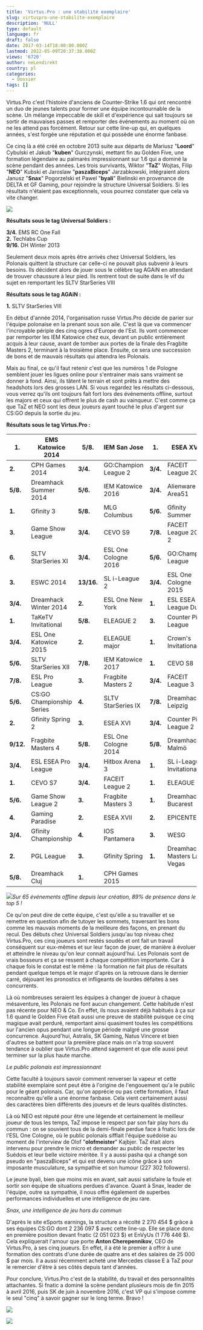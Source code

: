 ```yaml
---
title: 'Virtus.Pro : une stabilité exemplaire'
slug: virtuspro-une-stabilite-exemplaire
description: 'NULL'
type: default
language: fr
draft: false
date: 2017-03-14T18:00:00.000Z
lastmod: 2022-05-09T20:37:38.000Z
views: '6720'
author: neLendirekt
country: pl
categories:
  - Dossier
tags: []
---
```

Virtus.Pro c'est l'histoire d'anciens de Counter-Strike 1.6 qui ont rencontré un duo de jeunes talents pour former une équipe incontournable de la scène. Un mélange impeccable de skill et d'expérience qui sait toujours se sortir de mauvaises passes et remporter des événements au moment où on ne les attend pas forcément. Retour sur cette line-up qui, en quelques années, s'est forgée une réputation et qui possède une énorme fanbase.

Ce cinq là a été créé en octobre 2013 suite aux départs de Mariusz "**Loord**" Cybulski et Jakub "**kuben**" Gurczynski, mettant fin au Golden Five, une formation légendaire au palmarès impressionnant sur 1.6 qui a dominé la scène pendant des années. Les trois survivants, Wiktor "**TaZ**" Wojtas, Filip "**NEO**" Kubski et Jaroslaw "**paszaBiceps**" Jarzabkowski, intégraient alors Janusz "**Snax**" Pogorzelski et Pawel "**byali**" Bielinski en provenance de DELTA et GF Gaming, pour rejoindre la structure Universal Soldiers. Si les résultats n'étaient pas exceptionnels, vous pourrez constater que cela va vite changer.

![](/storage/images/58c82aec7cf10_13148857454-350b2f27fe-bjpg.jpg)

**Résultats sous le tag Universal Soldiers :**

**3/4.** EMS RC One Fall  
**2.** Techlabs Cup  
**9/16.** DH Winter 2013

Seulement deux mois après être arrivés chez Universal Soldiers, les Polonais quittent la structure car celle-ci ne pouvait plus subvenir à leurs besoins. Ils décident alors de jouer sous le célèbre tag AGAiN en attendant de trouver chaussure à leur pied. Ils rentrent tout de suite dans le vif du sujet en remportant les SLTV StarSeries VIII

**Résultats sous le tag AGAiN :**

**1.** SLTV StarSeries VIII

En début d'année 2014, l'organisation russe Virtus.Pro décide de parier sur l'équipe polonaise en la prenant sous son aile. C'est là que va commencer l'incroyable périple des cinq ogres d'Europe de l'Est. Ils vont commencer par remporter les IEM Katowice chez eux, devant un public entièrement acquis à leur cause, avant de tomber aux portes de la finale des Fragbite Masters 2, terminant à la troisième place. Ensuite, ce sera une succession de bons et de mauvais résultats qui attendra les Polonais.

Mais au final, ce qu'il faut retenir c'est que les numéros 1 de Pologne semblent jouer les ligues online pour s'entrainer mais sans vraiment se donner à fond. Ainsi, ils tâtent le terrain et sont prêts à mettre des headshots lors des grosses LAN. Si vous regardez les résultats ci-dessous, vous verrez qu'ils ont toujours fait fort lors des événements offline, surtout les majors et ceux qui offrent le plus de cash au vainqueur. C'est comme ça que TaZ et NEO sont les deux joueurs ayant touché le plus d'argent sur CS:GO depuis la sortie du jeu.

**Résultats sous le tag Virtus.Pro :**

| **1.**    | EMS Katowice 2014         | **5/8.**   | IEM San Jose         | **1.**   | ESEA XVIII                  |
| --------- | ------------------------- | ---------- | -------------------- | -------- | --------------------------- |
| **2.**    | CPH Games 2014            | **3/4.**   | GO:Champion League 2 | **3/4.** | FACEIT League 2015          |
| **5/8.**  | Dreamhack Summer 2014     | **5/6.**   | IEM Katowice 2016    | **3/4.** | Alienware Area51            |
| **1.**    | Gfinity 3                 | **5/8.**   | MLG Columbus         | **5/6.** | Gfinity Summer              |
| **3.**    | Game Show League          | **3/4.**   | CEVO S9              | **7/8.** | FACEIT League 2015 2        |
| **6.**    | SLTV StarSeries XI        | **3/4.**   | ESL One Cologne 2016 | **5/6.** | GO:Champion League          |
| **3.**    | ESWC 2014                 | **13/16.** | SL i-League 2        | **3/4.** | ESL One Cologne 2015        |
| **3/4.**  | Dreamhack Winter 2014     | **2.**     | ESL One New York     | **1.**   | ESL ESEA Pro League Dubaï   |
| **1.**    | TaKeTV Invitational       | **5/8.**   | ELEAGUE 2            | **3.**   | Counter Pit League          |
| **3/4.**  | ESL One Katowice 2015     | **2.**     | ELEAGUE major        | **1.**   | Crown's Invitational        |
| **5/6.**  | SLTV StarSeries XII       | **7/8.**   | IEM Katowice 2017    | **1.**   | CEVO S8                     |
| **7/8.**  | ESL Pro League            | **3.**     | Fragbite Masters 2   | **3/4.** | FACEIT League 3             |
| **5/6.**  | CS:GO Championship Series | **4.**     | SLTV StarSeries IX   | **7/8.** | Dreamhack Leipzig           |
| **2.**    | Gfinity Spring 2          | **3.**     | ESEA XVI             | **3/4.** | Counter Pit League 2        |
| **9/12.** | Fragbite Masters 4        | **5/8.**   | ESL One Cologne 2014 | **5/8.** | Dreamhack Malmö             |
| **3/4.**  | ESL ESEA Pro League       | **3/4.**   | Hitbox Arena 3       | **1.**   | SL i-League Invitational    |
| **1.**    | CEVO S7                   | **3/4.**   | FACEIT League 2      | **1.**   | ELEAGUE                     |
| **5/6.**  | Game Show League 2        | **3.**     | Fragbite Masters 3   | **1.**   | Dreamhack Bucarest          |
| **4.**    | Gaming Paradise           | **2.**     | ESEA XVII            | **2.**   | EPICENTER                   |
| **3/4.**  | Gfinity Championship      | **4.**     | IOS Pantamera        | **3.**   | WESG                        |
| **2.**    | PGL League                | **3.**     | Gfinity Spring       | **1.**   | Dreamhack Masters Las Vegas |
| **5/8.**  | Dreamhack Cluj            | **1.**     | CPH Games 2015       |          |                             |

  
![](/storage/images/58be8dd8abcf9_tableaupng.png)_Sur 65 événements offline depuis leur création, 89% de présence dans le top 5 !_

Ce qu'on peut dire de cette équipe, c'est qu'elle a su travailler et se remettre en question afin de tutoyer les sommets, traversant les bons comme les mauvais moments de la meilleure des façons, en prenant du recul. Des débuts chez Universal Soldiers jusqu'au top niveau chez Virtus.Pro, ces cinq joueurs sont restés soudés et ont fait un travail conséquent sur eux-mêmes et sur leur façon de jouer, de manière à évoluer et atteindre le niveau qu'on leur connait aujourd'hui. Les Polonais sont de vrais bosseurs et ça se ressent à chaque compétition importante. Car à chaque fois le constat est le même : la formation ne fait plus de résultats pendant quelque temps et le major d'après on la retrouve dans le dernier carré, déjouant les pronostics et infligeants de lourdes défaites à ses concurrents.

Là où nombreuses seraient les équipes à changer de joueur à chaque mésaventure, les Polonais ne font aucun changement. Cette habitude n'est pas récente pour NEO & Co. En effet, ils nous avaient déjà habitués à ça sur 1.6 quand le Golden Five était aussi une preuve de stabilité puisque ce cinq magique avait perduré, remportant ainsi quasiment toutes les compétitions sur l'ancien opus pendant une longue période malgré une grosse concurrence. Aujourd'hui, Astralis, SK Gaming, Natus Vincere et bien d'autres se battent pour la première place mais on n'a trop souvent tendance à oublier que Virtus.Pro attend sagement et que elle aussi peut terminer sur la plus haute marche.

  
_Le public polonais est impressionnant_

Cette faculté à toujours savoir comment renverser la vapeur et cette stabilité exemplaire sont peut être à l'origine de l'engouement qu'a le public pour le géant polonais. Car, qu'on apprécie ou pas cette formation, il faut reconnaître qu'elle a une énorme fanbase. Cela vient certainement aussi des caractères bien différents des joueurs et de leurs qualités distinctes.

Là où NEO est réputé pour être une légende et certainement le meilleur joueur de tous les temps, TaZ impose le respect par son fair play hors du commun : on se souvient tous de la demi-finale perdue face à fnatic lors de l'ESL One Cologne, où le public polonais sifflait l'équipe suédoise au moment de l'interview de Olof "**olofmeister**" Kajbjer. TaZ était alors intervenu pour prendre le micro et demander au public de respecter les Suédois et leur belle victoire méritée. Il y a aussi pasha qui a changé son pseudo en "paszaBiceps" et qui est devenu une icône grâce à son imposante musculature, sa sympathie et son humour (227 302 followers).

Le jeune byali, bien que moins mis en avant, sait aussi satisfaire la foule et sortir son équipe de situations perdues d'avance. Quant à Snax, leader de l'équipe, outre sa sympathie, il nous offre également de superbes performances individuelles et une intelligence de jeu rare.

  
_Snax, une intelligence de jeu hors du commun_

D'après le site eSports earnings, la structure a récolté 2 270 454 $ grâce à ses équipes CS:GO dont 2 236 097 $ avec cette line-up. Elle se place donc en première position devant fnatic (2 051 023 $) et EnVyUs (1 776 446 $). Cela expliquerait l'amour que porte **Anton Cherepennikov**, CEO de Virtus.Pro, à ses cinq joueurs. En effet, il a été le premier à offrir à une formation des contrats d'une durée de quatre ans et des salaires de 25 000 $ par mois. Il a aussi récemment acheté une Mercedes classe E à TaZ pour le remercier d'être à ses côtés depuis tant d'années.

Pour conclure, Virtus.Pro c'est de la stabilité, du travail et des personnalités attachantes. Si fnatic a dominé la scène pendant plusieurs mois de fin 2015 à avril 2016, puis SK de juin à novembre 2016, c'est VP qui s'impose comme le seul "cinq" à savoir gagner sur le long terme. Bravo !

![](https://media.tenor.co/images/f7e65f41d79719f002ec34267ae97343/tenor.gif)

![](/storage/images/581289c2e0948_fswhite.png)
